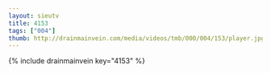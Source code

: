 ```yaml
--- 
layout: sieutv
title: 4153
tags: ["004"]
thumb: http://drainmainvein.com/media/videos/tmb/000/004/153/player.jpg
---
```

{% include drainmainvein key="4153" %} 
